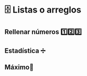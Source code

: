 # 🗄️ Listas o arreglos

## Rellenar números 1️⃣2️⃣3️⃣

<script src="https://gist.github.com/sivanahamer/a4542c9b15daf1a1e37f68022b54d2b5.js?file=rellenar.py"></script>

## Estadística ➗

<script src="https://gist.github.com/sivanahamer/a4542c9b15daf1a1e37f68022b54d2b5.js?file=estadisticas.py"></script>

## Máximo🔺

<script src="https://gist.github.com/sivanahamer/a4542c9b15daf1a1e37f68022b54d2b5.js?file=maximo.py"></script>